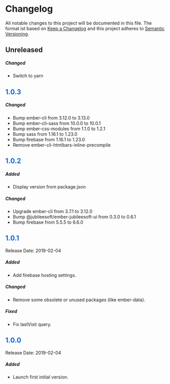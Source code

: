 # Changelog

All notable changes to this project will be documented in this file. The format ist based on [Keep a Changelog](https://keepachangelog.com) and this project adheres to [Semantic Versioning](https://semver.org/).

## Unreleased

##### Changed

- Switch to yarn

## <span style="color: #0366d6;">1.0.3</span>

##### Changed

- Bump ember-cli from 3.12.0 to 3.13.0
- Bump ember-cli-sass from 10.0.0 to 10.0.1
- Bump ember-css-modules from 1.1.0 to 1.2.1
- Bump sass from 1.16.1 to 1.23.0
- Bump firebase from 1.16.1 to 1.23.0
- Remove ember-cli-htmlbars-inline-precompile

## <span style="color: #0366d6;">1.0.2</span>

##### Added

- Display version from package.json

##### Changed

- Upgrade ember-cli from 3.7.1 to 3.12.0
- Bump @jubileesoft/ember-jubileesoft-ui from 0.3.0 to 0.6.1
- Bump firebase from 5.5.5 to 6.6.0

## <span style="color: #0366d6;">1.0.1</span>

Release Date: 2019-02-04

##### Added

- Add firebase hosting settings.

##### Changed

- Remove some obsolete or unused packages (like ember-data).

##### Fixed

- Fix lastVisit query.


## <span style="color: #0366d6;">1.0.0</span>

Release Date: 2019-02-04

##### Added

- Launch first initial version.
